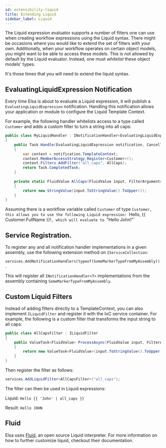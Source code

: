 ```yaml
---
id: extensibility-liquid
title: Extending Liquid
sidebar_label: Liquid
---
```


The Liquid expression evaluator supports a number of filters one can use when creating workflow expressions using the Liquid syntax.
There might be occasions where you would like to extend the set of filters with your own.
Additionally, when your workflow operates on certain object models, you might want to be able to access these models. This is not allowed by default by the Liquid evaluator.
Instead, one must *whitelist* these object models' types.  

It's those times that you will need to extend the liquid syntax.

## EvaluatingLiquidExpression Notification

Every time Elsa is about to evaluate a Liquid expression, it will publish a `EvaluatingLiquidExpression` notification. Handling this notification allows your application or module to configure the Liquid Template Context.

For example, the following handler whitelists access to a type called `Customer` and adds a custom filter to turn a string into all caps:

```c#
public class MyLiquidHandler : INotificationHandler<EvaluatingLiquidExpression>
{
    public Task Handle(EvaluatingLiquidExpression notification, CancellationToken cancellationToken)
    {
        var context = notification.TemplateContext;
        context.MemberAccessStrategy.Register<Customer>();
        context.Filters.AddFilter("all_caps", AllCaps);
        return Task.CompletedTask;
    }
    
    private static FluidValue AllCaps(FluidValue input, FilterArguments arguments, TemplateContext context)
    {
        return new StringValue(input.ToStringValue().ToUpper());
    }
}
```

Assuming there is a workflow variable called `Customer` of type `Customer, this allows you to use the following Liquid expression: `Hello, {{ Customer.FullName }}!`, which will evaluate to `"Hello John!"`

## Service Registration.
To register any and all notification handler implementations in a given assembly, use the following extension method on `IServiceCollection`:

`services.AddNotificationHandlers(typeof(SomeMarkerTypeFromMyAssembly))`.

This will register all `INotificationHandler<T>` implementations from the assembly containing `SomeMarkerTypeFromMyAssembly`. 

## Custom Liquid Filters

Instead of adding filters directly to a TemplateContext, you can also implement `ILiquidFilter` and register it with the IoC service container.
For example, the following is a custom filter that transforms the input string to all caps:

```c#
public class AllCapsFilter : ILiquidFilter
{
    public ValueTask<FluidValue> ProcessAsync(FluidValue input, FilterArguments arguments, TemplateContext context)
    {
        return new ValueTask<FluidValue>(input.ToStringValue().ToUpper());
    }
} 
```

Then register the filter as follows:

```c#
services.AddLiquidFilter<AllCapsFilter>("all_caps");
```

The filter can then be used in Liquid expressions: 

Liquid: `Hello {{ 'John' | all_caps }}`

Result: `Hello JOHN`

## Fluid

Elsa uses [Fluid](https://github.com/sebastienros/fluid), an open source Liquid interpreter. For more information on how to further customize liquid, checkout their documentation. 